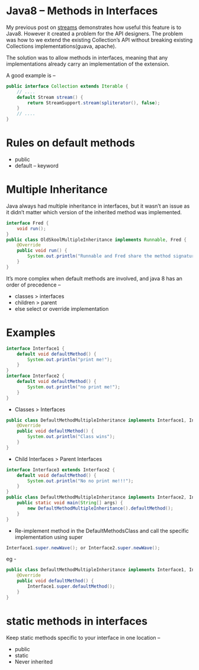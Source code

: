 # Java8 – Methods in Interfaces

My previous post on [streams](https://www.javabullets.com/2017/02/07/java-8-streams-cookbook/) demonstrates how useful this feature is to Java8. However it created a problem for the API designers. The problem was how to we extend the existing Collection’s API without breaking existing Collections implementations(guava, apache).

The solution was to allow methods in interfaces, meaning that any implementations already carry an implementation of the extension.

A good example is –

```java
public interface Collection extends Iterable {
    // ....
    default Stream stream() {
        return StreamSupport.stream(spliterator(), false);
    }
    // ....
}
```

# Rules on default methods

* public
* default – keyword

# Multiple Inheritance

Java always had multiple inheritance in interfaces, but it wasn’t an issue as it didn’t matter which version of the inherited method was implemented.

```java
interface Fred {
    void run();
}
public class OldSkoolMultipleInheritance implements Runnable, Fred {
    @Override
    public void run() {
        System.out.println("Runnable and Fred share the method signature run()");
    }
}
```

It’s more complex when default methods are involved, and java 8 has an order of precedence –

* classes > interfaces
* children > parent
* else select or override implementation

# Examples

```java
interface Interface1 {
    default void defaultMethod() {
        System.out.println("print me!");
    }
}
interface Interface2 {
    default void defaultMethod() {
        System.out.println("no print me!");
    }
}
```

* Classes > Interfaces

```java
public class DefaultMethodMultipleInheritance implements Interface1, Interface2 {
    @Override
    public void defaultMethod() {
        System.out.println("Class wins");
    }
}
```

* Child Interfaces > Parent Interfaces


```java
interface Interface3 extends Interface2 {
    default void defaultMethod() {
        System.out.println("No no print me!!!");
    }
}
public class DefaultMethodMultipleInheritance implements Interface2, Interface3 {
    public static void main(String[] args) {
        new DefaultMethodMultipleInheritance().defaultMethod();
    }
}
```

* Re-implement method in the DefaultMethodsClass and call the specific implementation using super

```java
Interface1.super.newWave(); or Interface2.super.newWave();
```

eg -

```java
public class DefaultMethodMultipleInheritance implements Interface1, Interface2 {
    @Override
    public void defaultMethod() {
        Interface1.super.defaultMethod();
    }
}
```

# static methods in interfaces

Keep static methods specific to your interface in one location –

* public
* static
* Never inherited
